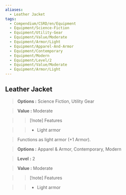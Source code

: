 ```yaml
---
aliases:
  - Leather Jacket
tags:
  - Compendium/CSRD/en/Equipment
  - Equipment/Science-Fiction
  - Equipment/Utility-Gear
  - Equipment/Value/Moderate
  - Equipment/Armor/Light
  - Equipment/Apparel-And-Armor
  - Equipment/Contemporary
  - Equipment/Modern
  - Equipment/Level/2
  - Equipment/Value/Moderate
  - Equipment/Armor/Light
---
```

  
    
## Leather Jacket    
    
>    
> **Options :** Science Fiction, Utility Gear    
> **Value :** Moderate    
>>[!note] Features    
>> - Light armor    
    
>Functions as light armor (+1 Armor).    
> **Options :** Apparel & Armor, Contemporary, Modern    
> **Level :** 2    
> **Value :** Moderate    
>>[!note] Features    
>> - Light armor